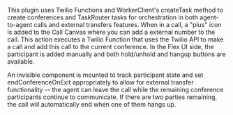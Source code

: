 This plugin uses Twilio Functions and WorkerClient's createTask method to create conferences and TaskRouter tasks for orchestration in both agent-to-agent calls and external transfers features.
When in a call, a "plus" icon is added to the Call Canvas where you can add a external number to the call. This action executes a Twilio Function that uses the Twilio API to make a call and add this call to the current conference. In the Flex UI side, the participant is added manually and both hold/unhold and hangup buttons are available.

An invisible component is mounted to track participant state and set endConferenceOnExit appropriately to allow for external transfer functionality -- the agent can leave the call while the remaining conference participants continue to communicate. If there are two parties remaining, the call will automatically end when one of them hangs up.
